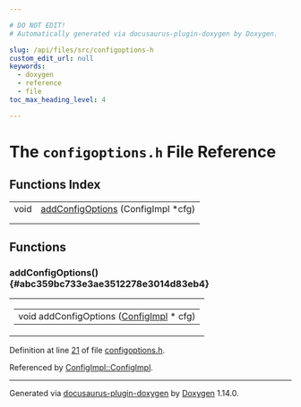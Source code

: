 ```yaml
---

# DO NOT EDIT!
# Automatically generated via docusaurus-plugin-doxygen by Doxygen.

slug: /api/files/src/configoptions-h
custom_edit_url: null
keywords:
  - doxygen
  - reference
  - file
toc_max_heading_level: 4

---
```


<div class="doxyPage">

# The `configoptions.h` File Reference



## Functions Index

<table class="doxyMembersIndex">

<tr class="doxyMemberIndexItem">
<td class="doxyMemberIndexItemType" align="left" valign="top">void</td>
<td class="doxyMemberIndexItemName" align="left" valign="top"><a href="#abc359bc733e3ae3512278e3014d83eb4">addConfigOptions</a> (ConfigImpl *cfg)</td>
</tr>
<tr class="doxyMemberIndexDescription">
<td class="doxyMemberIndexDescriptionLeft"></td>
<td class="doxyMemberIndexDescriptionRight">
</td>
</tr>
<tr class="doxyMemberIndexSeparator">
<td class="doxyMemberIndexSeparator" colspan="2"></td>
</tr>

</table>


<div class="doxySectionDef">

## Functions

### addConfigOptions() {#abc359bc733e3ae3512278e3014d83eb4}

<div class="doxyMemberItem">
<div class="doxyMemberProto">
<table class="doxyMemberLabels">
<tr class="doxyMemberLabels">
<td class="doxyMemberLabelsLeft">
<table class="doxyMemberName">
<tr>
<td class="doxyMemberName">void addConfigOptions (<a href="/web-doxygen/docs/api/classes/configimpl">ConfigImpl</a> * cfg)</td>
</tr>
</table>
</td>
</tr>
</table>
</div>
<div class="doxyMemberDoc">


<p>Definition at line <a href="#l00021">21</a> of file <a href="/web-doxygen/docs/api/files/src/configoptions-h">configoptions.h</a>.</p>

Referenced by <a href="/web-doxygen/docs/api/classes/configimpl/#af661fbf44e03c43d5ae7c3e30ef33a18">ConfigImpl::ConfigImpl</a>.
</div>
</div>

</div>

<hr/>

<p class="doxyGeneratedBy">Generated via <a href="https://github.com/xpack/docusaurus-plugin-doxygen">docusaurus-plugin-doxygen</a> by <a href="https://www.doxygen.nl">Doxygen</a> 1.14.0.</p>

</div>
